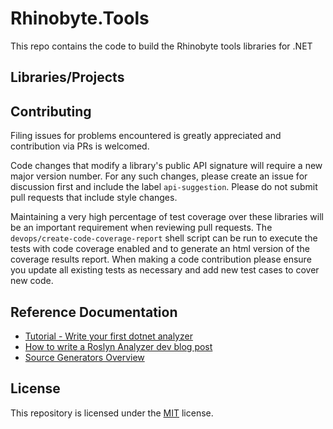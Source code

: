 

# Rhinobyte.Tools

This repo contains the code to build the Rhinobyte tools libraries for .NET

## Libraries/Projects



## Contributing

Filing issues for problems encountered is greatly appreciated and contribution via PRs is welcomed.

Code changes that modify a library's public API signature will require a new major version number. For any such changes, please create an issue for discussion first and include the label `api-suggestion`. Please do not submit pull requests that include style changes.

Maintaining a very high percentage of test coverage over these libraries will be an important requirement when reviewing pull requests. The `devops/create-code-coverage-report` shell script can be run to execute the tests with code coverage enabled and to generate an html version of the coverage results report. When making a code contribution please ensure you update all existing tests as necessary and add new test cases to cover new code.


## Reference Documentation

* [Tutorial - Write your first dotnet analyzer](https://learn.microsoft.com/en-us/dotnet/csharp/roslyn-sdk/tutorials/how-to-write-csharp-analyzer-code-fix)
* [How to write a Roslyn Analyzer dev blog post](https://devblogs.microsoft.com/dotnet/how-to-write-a-roslyn-analyzer/)
* [Source Generators Overview](https://learn.microsoft.com/en-us/dotnet/csharp/roslyn-sdk/source-generators-overview)


## License

This repository is licensed under the [MIT](LICENSE.txt) license.
